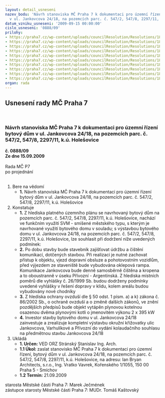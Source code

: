 ```yaml
---
layout: detail_usneseni
nazev_bodu: 'Návrh stanoviska MČ Praha 7 k dokumentaci pro územní řízení bytový dům
  v ul. Jankovcova 24/18, na pozemcích parc. č. 547/2, 547/8, 2297/11, k.ú. Holešovice '
datum_vzniku_usneseni: '2009-09-15 00:00:00'
cislo_usneseni: '0888/09'
prilohy:
- https://praha7.cz/wp-content/uploads/councilResolution/Resolutions/18527/46-jank_11.doc
- https://praha7.cz/wp-content/uploads/councilResolution/Resolutions/18527/46-jank_12.doc
- https://praha7.cz/wp-content/uploads/councilResolution/Resolutions/18527/46-jank_21.doc
- https://praha7.cz/wp-content/uploads/councilResolution/Resolutions/18527/46-jank_22.doc
- https://praha7.cz/wp-content/uploads/councilResolution/Resolutions/18527/46-jank_31.doc
- https://praha7.cz/wp-content/uploads/councilResolution/Resolutions/18527/46-jank_32.doc
- https://praha7.cz/wp-content/uploads/councilResolution/Resolutions/18527/46-jank_41050.jpg
- https://praha7.cz/wp-content/uploads/councilResolution/Resolutions/18527/46-jank_51051.jpg
- https://praha7.cz/wp-content/uploads/councilResolution/Resolutions/18527/46-jank_61052.jpg
- https://praha7.cz/wp-content/uploads/councilResolution/Resolutions/18527/46-01_07_2009.doc
organ: rada
---
```

<div id="ucUsn_pList" class="usn">
	<span><h2>Usnesení rady MČ Praha 7 </h2>
<br></span><div class="standBody">
<span><h3>Návrh stanoviska MČ Praha 7 k dokumentaci pro územní řízení bytový dům v ul. Jankovcova 24/18, na pozemcích parc. č. 547/2, 547/8, 2297/11, k.ú. Holešovice </h3></span><div class="center">
		<strong>č. 0888/09</strong><br>
	</div>
<div class="center">
		<strong>Ze dne 15.09.2009</strong><br><br>
	</div>Rada MČ P7<br> po projednání<br><br><ol>
<li>Bere na vědomí<ul><li>
<strong>1.</strong> Návrh stanoviska MČ Praha 7 k dokumentaci pro územní řízení bytový dům v ul. Jankovcova 24/18, na pozemcích parc. č. 547/2, 547/8, 2297/11, k.ú. Holešovice</li></ul>
</li>
<li>Konstatuje<ul>
<li>
<strong>1.</strong> Z hlediska platného územního plánu se navrhovaný bytový dům na pozemcích parc. č. 547/2, 547/8, 2297/11, k.ú. Holešovice, nachází ve funkčním využití SVM - smíšené městského typu, s kterým je navrhované využití bytového domu v souladu; s výstavbou bytového domu v ul. Jankovcova 24/18, na pozemcích parc. č. 547/2, 547/8, 2297/11, k.ú. Holešovice, lze souhlasit při dodržení níže uvedených podmínek:</li>
<li>
<strong>2.</strong> Po dobu stavby bude stavebník zajišťovat údržbu a čištění komunikací, dotčených stavbou. Při realizaci je nutné zachovat přístup k objektu, vjezd dopravní obsluze a pohotovostním vozidlům, před výjezdem ze staveniště bude vybudována oklepová rampa. Komunikace Jankovcova bude denně samosběrně čištěna a kropena a to oboustranně v úseku Přívozní - Argentinská. Z hlediska místních poměrů dle vyhlášky č. 26/1999 Sb. budou dodrženy podmínky uvedené vyhlášky v řešení dopravy v klidu, kolem areálu budou vybudovány nové chodníky</li>
<li>
<strong>3.</strong> Z hlediska ochrany ovzduší dle § 50 odst. 1 písm. a) a k) zákona č. 86/2002 Sb., o ochraně ovzduší a o změně dalších zákonů, ve znění pozdějších předpisů bude objekt vytápěn plynovou kotelnou osazenou dvěma plynovými kotli o jmenovitém výkonu 2 x 395 kW</li>
<li>
<strong>4.</strong> Investor stavby bytového domu v ul. Jankovcova 24/18 zainvestuje a zrealizuje kompletní výstavbu okružní křižovatky ulic Jankovcova, Varhulíkové a Přívozní do vydání kolaudačního souhlasu na předmětnou stavbu Jankovcova 24/18</li>
</ul>
</li>
<li>Ukládá<ul>
<li>
<strong>1. Určen: </strong>VED ORZ  Stránský  Stanislav Ing. Arch.</li>
<li>
<strong>1.1 Úkol: </strong>zaslat stanovisko MČ Praha 7 k dokumentaci pro územní řízení, bytový dům v ul. Jankovcova 24/18, na pozemcích parc. č. 547/2, 547/8, 2297/11, k.ú. Holešovice, na adresu: Ian Bryan Architects, s.r.o., Ing. Vratko Vavrek, Kořenského 1/1055, 150 00 Praha 5 - Smíchov   </li>
<li>
<strong>1.2 Termín: </strong>21.09.2009</li>
</ul>
</li>
</ol>starosta Městské části Praha 7: Marek Ječmének<br>zástupce starosty Městské části Praha 7: MUDr. Tomáš Kaštovský 
</div>
</div>